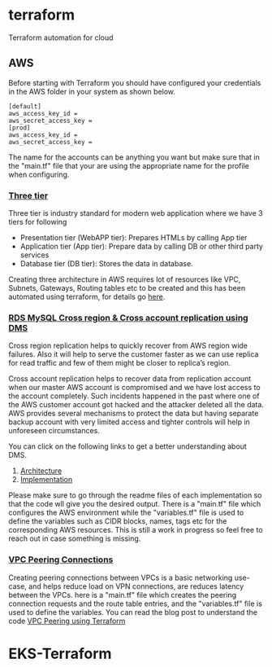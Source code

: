 # terraform
Terraform automation for cloud
## AWS

Before starting with Terraform you should have configured your credentials in the AWS folder in your system as shown below.

```
[default]
aws_access_key_id =
aws_secret_access_key =
[prod]
aws_access_key_id =
aws_secret_access_key =
```

The name for the accounts can be anything you want but make sure that in the "main.tf" file that your are using the appropriate name for the profile when configuring.

### [Three tier](https://github.com/tensult/terraform/blob/master/aws/three-tier)
Three tier is industry standard for modern web application where we have 3 tiers for following
* Presentation tier (WebAPP tier): Prepares HTMLs by calling App tier
* Application tier (App tier): Prepare data by calling DB or other third party services
* Database tier (DB tier): Stores the data in database.

Creating three architecture in AWS requires lot of resources like VPC, Subnets, Gateways, Routing tables etc to be created and this has been automated using terraform, for details go [here](https://github.com/tensult/terraform/blob/master/aws/three-tier/README.md).

### [RDS MySQL Cross region & Cross account replication using DMS](https://github.com/tensult/terraform/blob/master/aws/mysql_dms)

Cross region replication helps to quickly recover from AWS region wide failures. Also it will help to serve the customer faster as we can use replica for read traffic and few of them might be closer to replica’s region.

Cross account replication helps to recover data from replication account when our master AWS account is compromised and we have lost access to the account completely. Such incidents happened in the past where one of the AWS customer account got hacked and the attacker deleted all the data. AWS provides several mechanisms to protect the data but having separate backup account with very limited access and tighter controls will help in unforeseen circumstances.

You can click on the following links to get a better understanding about DMS.
1. [Architecture](https://medium.com/tensult/cross-account-and-cross-region-rds-mysql-db-replication-part-1-55d307c7ae65)
2.  [Implementation](https://medium.com/tensult/cross-account-and-cross-region-rds-mysql-db-replication-part-1-55d307c7ae65)

Please make sure to go through the readme files of each implementation so that the code wll give you the desired output. There is a "main.tf" file which configures the AWS environment while the "variables.tf" file is used to define the variables such as CIDR blocks, names, tags etc for the corresponding AWS resources. This is still a work in progress so feel free to reach out in case something is missing.

### [VPC Peering Connections](https://github.com/tensult/terraform/tree/master/aws/vpc-peering-connection)
Creating peering connections between VPCs is a basic networking use-case, and helps reduce load on VPN connections, are reduces latency between the VPCs. here is a "main.tf" file which creates the peering connection requests and the route table entries, and the "variables.tf" file is used to define the variables. You can read the blog post to understand the code [VPC Peering using Terraform](https://medium.com/tensult/vpc-peering-using-terraform-105d554ed04d)

# EKS-Terraform
